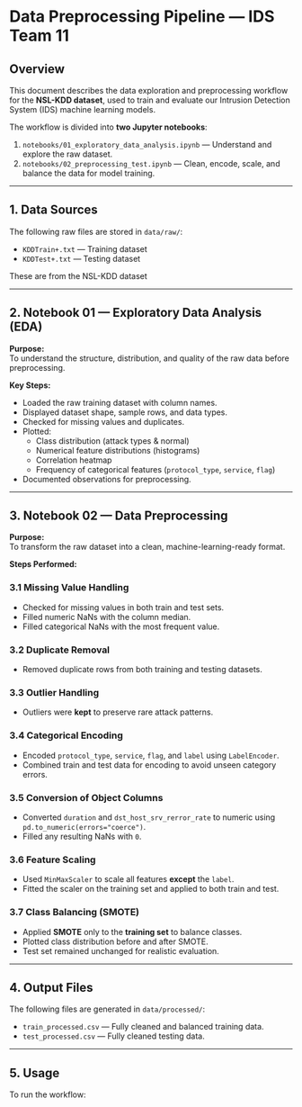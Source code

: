 # Data Preprocessing Pipeline — IDS Team 11

## Overview
This document describes the data exploration and preprocessing workflow for the **NSL-KDD dataset**, used to train and evaluate our Intrusion Detection System (IDS) machine learning models.

The workflow is divided into **two Jupyter notebooks**:

1. `notebooks/01_exploratory_data_analysis.ipynb` — Understand and explore the raw dataset.
2. `notebooks/02_preprocessing_test.ipynb` — Clean, encode, scale, and balance the data for model training.

---

## 1. Data Sources
The following raw files are stored in `data/raw/`:
- `KDDTrain+.txt` — Training dataset
- `KDDTest+.txt` — Testing dataset

These are from the NSL-KDD dataset

---

## 2. Notebook 01 — Exploratory Data Analysis (EDA)
**Purpose:**  
To understand the structure, distribution, and quality of the raw data before preprocessing.

**Key Steps:**
- Loaded the raw training dataset with column names.
- Displayed dataset shape, sample rows, and data types.
- Checked for missing values and duplicates.
- Plotted:
  - Class distribution (attack types & normal)
  - Numerical feature distributions (histograms)
  - Correlation heatmap
  - Frequency of categorical features (`protocol_type`, `service`, `flag`)
- Documented observations for preprocessing.

---

## 3. Notebook 02 — Data Preprocessing
**Purpose:**  
To transform the raw dataset into a clean, machine-learning-ready format.

**Steps Performed:**

### **3.1 Missing Value Handling**
- Checked for missing values in both train and test sets.
- Filled numeric NaNs with the column median.
- Filled categorical NaNs with the most frequent value.

### **3.2 Duplicate Removal**
- Removed duplicate rows from both training and testing datasets.

### **3.3 Outlier Handling**
- Outliers were **kept** to preserve rare attack patterns.

### **3.4 Categorical Encoding**
- Encoded `protocol_type`, `service`, `flag`, and `label` using `LabelEncoder`.
- Combined train and test data for encoding to avoid unseen category errors.

### **3.5 Conversion of Object Columns**
- Converted `duration` and `dst_host_srv_rerror_rate` to numeric using `pd.to_numeric(errors="coerce")`.
- Filled any resulting NaNs with `0`.

### **3.6 Feature Scaling**
- Used `MinMaxScaler` to scale all features **except** the `label`.
- Fitted the scaler on the training set and applied to both train and test.

### **3.7 Class Balancing (SMOTE)**
- Applied **SMOTE** only to the **training set** to balance classes.
- Plotted class distribution before and after SMOTE.
- Test set remained unchanged for realistic evaluation.

---

## 4. Output Files
The following files are generated in `data/processed/`:
- `train_processed.csv` — Fully cleaned and balanced training data.
- `test_processed.csv` — Fully cleaned testing data.

---

## 5. Usage
To run the workflow:


